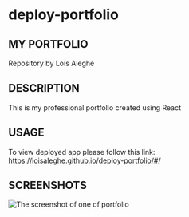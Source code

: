 # deploy-portfolio


## MY PORTFOLIO

Repository by Lois Aleghe

## DESCRIPTION

This is my professional portfolio created using React

## USAGE

To view deployed app please follow this link: https://loisaleghe.github.io/deploy-portfolio/#/

## SCREENSHOTS

![The screenshot of one of portfolio](portfoliodemo.png)

